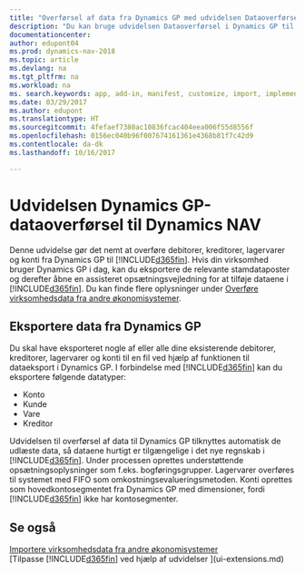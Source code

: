 ```yaml
---
title: "Overførsel af data fra Dynamics GP med udvidelsen Dataoverførsel"
description: "Du kan bruge udvidelsen Dataoverførsel i Dynamics GP til at overføre debitorer, kreditorer, lagervarer og konti fra Dynamics GP til Dynamics NAV."
documentationcenter: 
author: edupont04
ms.prod: dynamics-nav-2018
ms.topic: article
ms.devlang: na
ms.tgt_pltfrm: na
ms.workload: na
ms. search.keywords: app, add-in, manifest, customize, import, implement
ms.date: 03/29/2017
ms.author: edupont
ms.translationtype: HT
ms.sourcegitcommit: 4fefaef7380ac10836fcac404eea006f55d8556f
ms.openlocfilehash: 0156ec040b96f007674161361e4368b81f7c42d9
ms.contentlocale: da-dk
ms.lasthandoff: 10/16/2017

---
```

# <a name="the-dynamics-gp-data-migration-extension-for-dynamics-nav"></a>Udvidelsen Dynamics GP-dataoverførsel til Dynamics NAV
Denne udvidelse gør det nemt at overføre debitorer, kreditorer, lagervarer og konti fra Dynamics GP til [!INCLUDE[d365fin](includes/d365fin_md.md)]. Hvis din virksomhed bruger Dynamics GP i dag, kan du eksportere de relevante stamdataposter og derefter åbne en assisteret opsætningsvejledning for at tilføje dataene i [!INCLUDE[d365fin](includes/d365fin_md.md)]. Du kan finde flere oplysninger under [Overføre virksomhedsdata fra andre økonomisystemer](upload-data.md).

## <a name="exporting-data-from-dynamics-gp"></a>Eksportere data fra Dynamics GP
Du skal have eksporteret nogle af eller alle dine eksisterende debitorer, kreditorer, lagervarer og konti til en fil ved hjælp af funktionen til dataeksport i Dynamics GP. I forbindelse med [!INCLUDE[d365fin](includes/d365fin_md.md)] kan du eksportere følgende datatyper:

* Konto  
* Kunde  
* Vare  
* Kreditor  

Udvidelsen til overførsel af data til Dynamics GP tilknyttes automatisk de udlæste data, så dataene hurtigt er tilgængelige i det nye regnskab i [!INCLUDE[d365fin](includes/d365fin_md.md)]. Under processen oprettes understøttende opsætningsoplysninger som f.eks. bogføringsgrupper. Lagervarer overføres til systemet med FIFO som omkostningsevalueringsmetoden. Konti oprettes som hovedkontosegmentet fra Dynamics GP med dimensioner, fordi [!INCLUDE[d365fin](includes/d365fin_long_md.md)] ikke har kontosegmenter.

## <a name="see-also"></a>Se også
[Importere virksomhedsdata fra andre økonomisystemer](upload-data.md)  
[Tilpasse [!INCLUDE[d365fin](includes/d365fin_md.md)] ved hjælp af udvidelser ](ui-extensions.md)  

